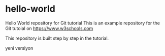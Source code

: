 # hello-world
Hello World repository for Git tutorial
This is an example repository for the Git tutoial on https://www.w3schools.com

This repository is built step by step in the tutorial.

yeni versiyon
